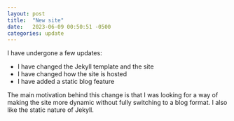 ```yaml
---
layout: post
title:  "New site"
date:   2023-06-09 00:50:51 -0500
categories: update
---
```

I have undergone a few updates:

- I have changed the Jekyll template and the site
- I have changed how the site is hosted
- I have added a static blog feature

The main motivation behind this change is that I was looking
for a way of making the site more dynamic without fully switching
to a blog format. I also like the static nature of Jekyll.


